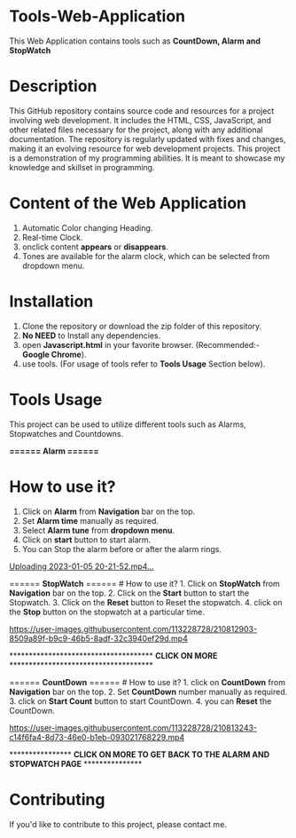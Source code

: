 
# Tools-Web-Application
This Web Application contains tools such as **CountDown, Alarm and StopWatch**


# Description
This GitHub repository contains source code and resources for a project involving web development. It includes the HTML, CSS, JavaScript, and other related files necessary for the project, along with any additional documentation. The repository is regularly updated with fixes and changes, making it an evolving resource for web development projects. This project is a demonstration of my programming abilities. It is meant to showcase my knowledge and skillset in programming.

# Content of the Web Application
1. Automatic Color changing Heading.
2. Real-time Clock.
3. onclick content **appears** or **disappears**.
4. Tones are available for the alarm clock, which can be selected from dropdown menu.


# Installation
1. Clone the repository or download the zip folder of this repository.
2. **No NEED** to Install any dependencies.
3. open **Javascript.html** in your favorite browser. (Recommended:- **Google Chrome**).
4. use tools. (For usage of tools refer to **Tools Usage** Section below).


# Tools Usage 
This project can be used to utilize different tools such as Alarms, Stopwatches and Countdowns.

**====== **Alarm** ======**

   # How to use it?
   1. Click on **Alarm** from **Navigation** bar on the top.
   2. Set **Alarm time** manually as required.
   3. Select **Alarm tune** from **dropdown menu**.
   4. Click on **start** button to start alarm.
   5. You can Stop the alarm before or after the alarm rings. 
        

   [Uploading 2023-01-05 20-21-52.mp4…](https://user-images.githubusercontent.com/113228728/210812393-f3c148a7-9243-42c0-a49f-a4078a7b2874.mp4)


====== **StopWatch** ======
        # How to use it?
        1. Click on **StopWatch** from **Navigation** bar on the top.
        2. Click on the **Start** button to start the Stopwatch.
        3. Click on the **Reset** button to Reset the stopwatch.
        4. click on the **Stop** button on the stopwatch at a particular time.
            
            

  https://user-images.githubusercontent.com/113228728/210812903-8509a89f-b9c9-46b5-8adf-32c3940ef29d.mp4




            
************************************* **CLICK ON MORE** *************************************
              

 


====== **CountDown** ======
        # How to use it?
            1. click on **CountDown** from **Navigation** bar on the top.
            2. Set **CountDown** number manually as required.
            3. click on **Start Count** button to start CountDown.
            4. you can **Reset** the CountDown. 

              

  https://user-images.githubusercontent.com/113228728/210813243-c14f6fa4-8d73-46e0-b1eb-093021768229.mp4



**************** **CLICK ON MORE TO GET BACK TO THE ALARM AND STOPWATCH PAGE** ***************

# Contributing
If you'd like to contribute to this project, please contact me.

